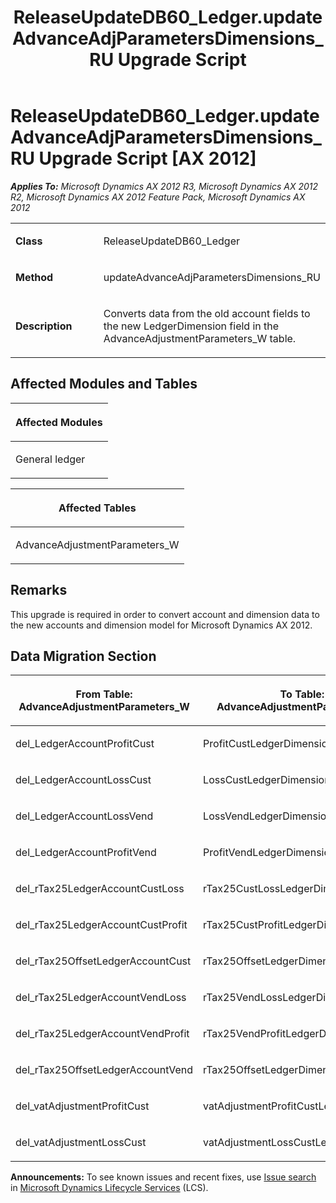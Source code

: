 ﻿---
title: ReleaseUpdateDB60_Ledger.updateAdvanceAdjParametersDimensions_RU Upgrade Script
TOCTitle: ReleaseUpdateDB60_Ledger.updateAdvanceAdjParametersDimensions_RU Upgrade Script
ms:assetid: 1c6f1e66-74a2-d0ae-7fee-1b01d112bfd3
ms:mtpsurl: https://msdn.microsoft.com/en-us/library/JJ718705(v=AX.60)
ms:contentKeyID: 49706988
ms.date: 05/18/2015
mtps_version: v=AX.60
---

# ReleaseUpdateDB60\_Ledger.updateAdvanceAdjParametersDimensions\_RU Upgrade Script [AX 2012]


_**Applies To:** Microsoft Dynamics AX 2012 R3, Microsoft Dynamics AX 2012 R2, Microsoft Dynamics AX 2012 Feature Pack, Microsoft Dynamics AX 2012_

<table>
<colgroup>
<col style="width: 50%" />
<col style="width: 50%" />
</colgroup>
<tbody>
<tr class="odd">
<td><p><strong>Class</strong></p></td>
<td><p>ReleaseUpdateDB60_Ledger</p></td>
</tr>
<tr class="even">
<td><p><strong>Method</strong></p></td>
<td><p>updateAdvanceAdjParametersDimensions_RU</p></td>
</tr>
<tr class="odd">
<td><p><strong>Description</strong></p></td>
<td><p>Converts data from the old account fields to the new LedgerDimension field in the AdvanceAdjustmentParameters_W table.</p></td>
</tr>
</tbody>
</table>


## Affected Modules and Tables

<table>
<colgroup>
<col style="width: 100%" />
</colgroup>
<thead>
<tr class="header">
<th><p>Affected Modules</p></th>
</tr>
</thead>
<tbody>
<tr class="odd">
<td><p>General ledger</p></td>
</tr>
</tbody>
</table>


<table>
<colgroup>
<col style="width: 100%" />
</colgroup>
<thead>
<tr class="header">
<th><p>Affected Tables</p></th>
</tr>
</thead>
<tbody>
<tr class="odd">
<td><p>AdvanceAdjustmentParameters_W</p></td>
</tr>
</tbody>
</table>


## Remarks

This upgrade is required in order to convert account and dimension data to the new accounts and dimension model for Microsoft Dynamics AX 2012.

## Data Migration Section

<table>
<colgroup>
<col style="width: 50%" />
<col style="width: 50%" />
</colgroup>
<thead>
<tr class="header">
<th><p>From Table: AdvanceAdjustmentParameters_W</p></th>
<th><p>To Table: AdvanceAdjustmentParameters_W</p></th>
</tr>
</thead>
<tbody>
<tr class="odd">
<td><p>del_LedgerAccountProfitCust</p></td>
<td><p>ProfitCustLedgerDimension</p></td>
</tr>
<tr class="even">
<td><p>del_LedgerAccountLossCust</p></td>
<td><p>LossCustLedgerDimension</p></td>
</tr>
<tr class="odd">
<td><p>del_LedgerAccountLossVend</p></td>
<td><p>LossVendLedgerDimension</p></td>
</tr>
<tr class="even">
<td><p>del_LedgerAccountProfitVend</p></td>
<td><p>ProfitVendLedgerDimension</p></td>
</tr>
<tr class="odd">
<td><p>del_rTax25LedgerAccountCustLoss</p></td>
<td><p>rTax25CustLossLedgerDimension</p></td>
</tr>
<tr class="even">
<td><p>del_rTax25LedgerAccountCustProfit</p></td>
<td><p>rTax25CustProfitLedgerDimension</p></td>
</tr>
<tr class="odd">
<td><p>del_rTax25OffsetLedgerAccountCust</p></td>
<td><p>rTax25OffsetLedgerDimensionCust</p></td>
</tr>
<tr class="even">
<td><p>del_rTax25LedgerAccountVendLoss</p></td>
<td><p>rTax25VendLossLedgerDimension</p></td>
</tr>
<tr class="odd">
<td><p>del_rTax25LedgerAccountVendProfit</p></td>
<td><p>rTax25VendProfitLedgerDimension</p></td>
</tr>
<tr class="even">
<td><p>del_rTax25OffsetLedgerAccountVend</p></td>
<td><p>rTax25OffsetLedgerDimensionVend</p></td>
</tr>
<tr class="odd">
<td><p>del_vatAdjustmentProfitCust</p></td>
<td><p>vatAdjustmentProfitCustLedgerDimension</p></td>
</tr>
<tr class="even">
<td><p>del_vatAdjustmentLossCust</p></td>
<td><p>vatAdjustmentLossCustLedgerDimension</p></td>
</tr>
</tbody>
</table>

  
**Announcements:** To see known issues and recent fixes, use [Issue search](http://go.microsoft.com/fwlink/?linkid=389258) in [Microsoft Dynamics Lifecycle Services](http://go.microsoft.com/fwlink/?linkid=306505) (LCS).

